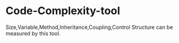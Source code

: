 # Code-Complexity-tool
Size,Variable,Method,Inheritance,Coupling,Control Structure can be measured by this tool.
